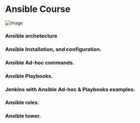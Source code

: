 # Ansible Course

![image](https://user-images.githubusercontent.com/24622526/48015020-0a38e680-e14e-11e8-9cdc-4f45fc69cb14.png)


### Ansible archetecture

### Ansible Installation, and configuration.

### Ansible Ad-hoc commands.

### Ansible Playbooks.

### Jenkins with Ansible Ad-hoc & Playbooks examples.

### Ansible roles.

### Ansible tower.
